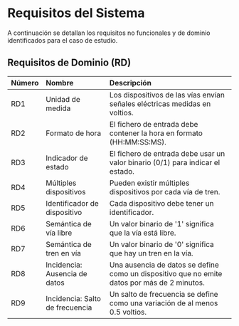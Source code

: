 # Requisitos del Sistema

A continuación se detallan los requisitos no funcionales y de dominio identificados para el caso de estudio.
## Requisitos de Dominio (RD)

| Número | Nombre                          | Descripción                                                                                  |
| :----- | :------------------------------ | :------------------------------------------------------------------------------------------- |
| RD1    | Unidad de medida                | Los dispositivos de las vías envían señales eléctricas medidas en voltios.                   |
| RD2    | Formato de hora                 | El fichero de entrada debe contener la hora en formato (HH:MM:SS:MS).                        |
| RD3    | Indicador de estado             | El fichero de entrada debe usar un valor binario (0/1) para indicar el estado.               |
| RD4    | Múltiples dispositivos          | Pueden existir múltiples dispositivos por cada vía de tren.                                  |
| RD5    | Identificador de dispositivo    | Cada dispositivo debe tener un identificador.                                                |
| RD6    | Semántica de vía libre          | Un valor binario de '1' significa que la vía está libre.                                     |
| RD7    | Semántica de tren en vía        | Un valor binario de '0' significa que hay un tren en la vía.                                 |
| RD8    | Incidencia: Ausencia de datos   | Una ausencia de datos se define como un dispositivo que no emite datos por más de 2 minutos. |
| RD9    | Incidencia: Salto de frecuencia | Un salto de frecuencia se define como una variación de al menos 0.5 voltios.                 |